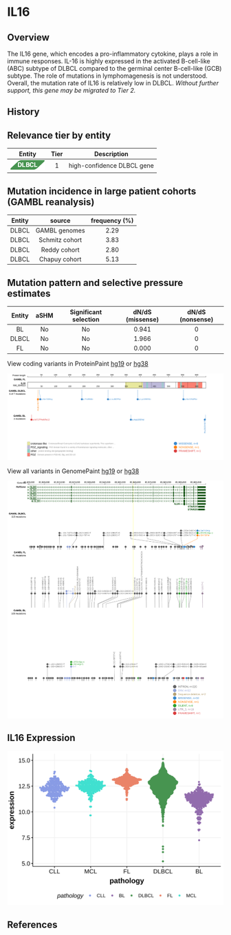 # IL16

## Overview
The IL16 gene, which encodes a pro-inflammatory cytokine, plays a role in immune responses. IL-16 is highly expressed in the activated B-cell-like (ABC) subtype of DLBCL compared to the germinal center B-cell-like (GCB) subtype. The role of mutations in lymphomagenesis is not understood. Overall, the mutation rate of IL16 is relatively low in DLBCL. *Without further support, this gene may be migrated to Tier 2.* 
## History

## Relevance tier by entity

|Entity|Tier|Description               |
|:------:|:----:|--------------------------|
|![DLBCL](images/icons/DLBCL_tier1.png) |1   |high-confidence DLBCL gene|

## Mutation incidence in large patient cohorts (GAMBL reanalysis)

|Entity|source        |frequency (%)|
|:------:|:--------------:|:-------------:|
|DLBCL |GAMBL genomes |2.29         |
|DLBCL |Schmitz cohort|3.83         |
|DLBCL |Reddy cohort  |2.80         |
|DLBCL |Chapuy cohort |5.13         |

## Mutation pattern and selective pressure estimates

|Entity|aSHM|Significant selection|dN/dS (missense)|dN/dS (nonsense)|
|:------:|:----:|:---------------------:|:----------------:|:----------------:|
|BL    |No  |No                   |0.941           |0               |
|DLBCL |No  |No                   |1.966           |0               |
|FL    |No  |No                   |0.000           |0               |



View coding variants in ProteinPaint [hg19](https://morinlab.github.io/LLMPP/GAMBL/IL16_protein.html)  or [hg38](https://morinlab.github.io/LLMPP/GAMBL/IL16_protein_hg38.html)

![](images/proteinpaint/IL16_NM_004513.svg)

View all variants in GenomePaint [hg19](https://morinlab.github.io/LLMPP/GAMBL/IL16.html)  or [hg38](https://morinlab.github.io/LLMPP/GAMBL/IL16_hg38.html)

![](images/proteinpaint/IL16.svg)

## IL16 Expression
![](images/gene_expression/IL16_by_pathology.svg)

<!-- FLAGGED FOR TIER 2 -->

<!-- ORIGIN: Unknown -->

## References
